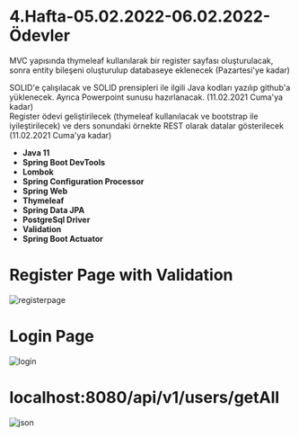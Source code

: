 # 4.Hafta-05.02.2022-06.02.2022-Ödevler

MVC yapısında thymeleaf kullanılarak bir register sayfası oluşturulacak, sonra entity bileşeni oluşturulup databaseye eklenecek (Pazartesi'ye kadar)

SOLID'e çalışılacak ve SOLID prensipleri ile ilgili Java kodları yazılıp github'a yüklenecek. Ayrıca Powerpoint sunusu hazırlanacak. (11.02.2021 Cuma'ya kadar)												
Register ödevi geliştirilecek (thymeleaf kullanılacak ve bootstrap ile iyileştirilecek) ve ders sonundaki örnekte REST olarak datalar gösterilecek (11.02.2021 Cuma'ya kadar)		




* **Java 11**
* **Spring Boot DevTools**
* **Lombok**
* **Spring Configuration Processor**
* **Spring Web**
* **Thymeleaf**
* **Spring Data JPA**
* **PostgreSql Driver**
* **Validation**
* **Spring Boot Actuator**


# Register Page with Validation
![registerpage](https://user-images.githubusercontent.com/67208557/153300462-9764d437-1896-472d-90d6-b434a7bca214.PNG)

# Login Page
![login](https://user-images.githubusercontent.com/67208557/153300554-852c0793-630a-4d73-b698-10098727fa5c.PNG)

# localhost:8080/api/v1/users/getAll
![json](https://user-images.githubusercontent.com/67208557/153300630-d20a53de-e9d8-422b-9900-161ad33a2400.PNG)

